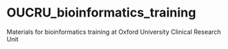 # OUCRU_bioinformatics_training
Materials for bioinformatics training at Oxford University Clinical Research Unit
